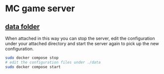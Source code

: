 # MC game server


## [data folder](https://docker-minecraft-server.readthedocs.io/en/latest/data-directory/)

When attached in this way you can stop the server, edit the configuration under your attached directory and start the server again to pick up the new configuration.

```bash
sudo docker compose stop
# edit the configuration files under ./data
sudo docker compose start
```
